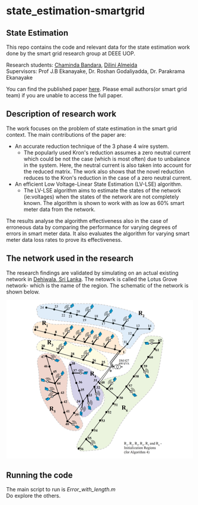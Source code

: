 # state_estimation-smartgrid

## State Estimation
This repo contains the code and relevant data for the state estimation work done by the smart grid research group at DEEE UOP. 

Research students: [Chaminda Bandara](https://scholar.google.com/citations?user=WwLxOJYAAAAJ&hl=en), [Dilini Almeida](https://scholar.google.com/citations?user=dzzvaeQAAAAJ&hl=en)<br>
Supervisors: Prof J.B Ekanayake, Dr. Roshan Godaliyadda, Dr. Parakrama Ekanayake

You can find the published paper [here](https://www.sciencedirect.com/science/article/abs/pii/S0142061519336518). Please email authors(or smart grid team) if you are unable to access the full paper. <br>

## Description of research work

The work focuses on the problem of state estimation in the smart grid context. The main contributions of the paper are:
- An accurate reduction technique of the 3 phase 4 wire system.
  - The popularly used Kron's reduction assumes a zero neutral current which could be not the case (which is most often) due to unbalance in the system. Here, the neutral current is also taken into account for the reduced matrix. The work also shows that the novel reduction reduces to the Kron's reduction in the case of a zero neutral current. 
- An efficient Low Voltage-Linear State Estimation (LV-LSE) algorithm.
  - The LV-LSE algorithm aims to estimate the states of the network (ie:voltages) when the states of the network are not completely known. The algorithm is shown to work with as low as 60% smart meter data from the network. 

The results analyse the algorithm effectiveness also in the case of erroneous data by comparing the performance for varying degrees of errors in smart meter data. It also evaluates the algorithm for varying smart meter data loss rates to prove its effectiveness. 

## The network used in the research
The research findings are validated by simulating on an actual existing network in [Dehiwala, Sri Lanka](https://www.google.com/maps/place/Lotus+Grove/@6.8453557,79.8783252,15z/data=!4m5!3m4!1s0x0:0xa5e9d2a4922d6c45!8m2!3d6.8453557!4d79.8783252). The netowrk is called the Lotus Grove network- which is the name of the region. The schematic of the network is shown below.


![random](<https://github.com/eepdnaclk/state_estimation-smartgrid/blob/main/Lotus Grove.png> "Lotus Grove Network")


## Running the code

The main script to run is *Error_with_length.m*<br>
Do explore the others. 

